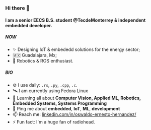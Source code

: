 ### Hi there 👋 ###

#### I am a senior EECS B.S. student @TecdeMonterrey & independent embedded developer.

##### NOW

- ✨ Designing IoT & embededd solutions for the energy sector;
- 🇲🇽 Guadalajara, Mx;
- 🤖 Robotics & ROS enthusiast.

##### BIO

- ⚙️ I use daily: `.rs`, `.py`, `.cpp`, `.c`.
- 🛰 I am currently using Fedora Linux
- 🌱 Learning all about **Computer Vision, Applied ML, Robotics, Embedded Systems, Systems Programming**
- 💬 Ping me about **embedded**, **IoT**, **ML**, **development**
- 📫 Reach me: [linkedin.com/in/oswaldo-ernesto-hernandez/](https://www.linkedin.com/in/oswaldo-ernesto-hernandez/)
- ⚡️ Fun fact: I'm a huge fan of radiohead.

